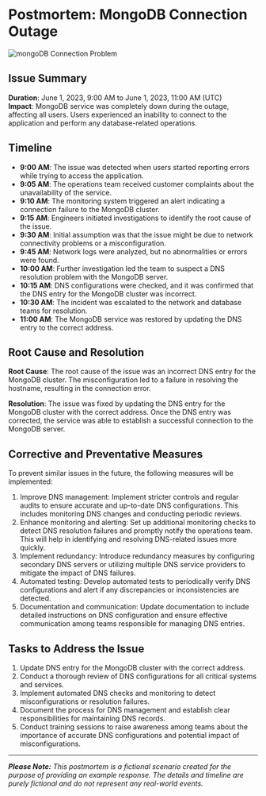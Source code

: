 # Postmortem: MongoDB Connection Outage

![mongoDB Connection Problem](https://res.cloudinary.com/practicaldev/image/fetch/s--tPUecEEj--/c_imagga_scale,f_auto,fl_progressive,h_900,q_auto,w_1600/https://dev-to-uploads.s3.amazonaws.com/uploads/articles/5lrq0xy4xx2yjonplpsr.jpg)

## Issue Summary
**Duration**: June 1, 2023, 9:00 AM to June 1, 2023, 11:00 AM (UTC)  
**Impact**: MongoDB service was completely down during the outage, affecting all users. Users experienced an inability to connect to the application and perform any database-related operations.

## Timeline
- **9:00 AM**: The issue was detected when users started reporting errors while trying to access the application.
- **9:05 AM**: The operations team received customer complaints about the unavailability of the service.
- **9:10 AM**: The monitoring system triggered an alert indicating a connection failure to the MongoDB cluster.
- **9:15 AM**: Engineers initiated investigations to identify the root cause of the issue.
- **9:30 AM**: Initial assumption was that the issue might be due to network connectivity problems or a misconfiguration.
- **9:45 AM**: Network logs were analyzed, but no abnormalities or errors were found.
- **10:00 AM**: Further investigation led the team to suspect a DNS resolution problem with the MongoDB server.
- **10:15 AM**: DNS configurations were checked, and it was confirmed that the DNS entry for the MongoDB cluster was incorrect.
- **10:30 AM**: The incident was escalated to the network and database teams for resolution.
- **11:00 AM**: The MongoDB service was restored by updating the DNS entry to the correct address.

## Root Cause and Resolution
**Root Cause**: The root cause of the issue was an incorrect DNS entry for the MongoDB cluster. The misconfiguration led to a failure in resolving the hostname, resulting in the connection error.

**Resolution**: The issue was fixed by updating the DNS entry for the MongoDB cluster with the correct address. Once the DNS entry was corrected, the service was able to establish a successful connection to the MongoDB server.

## Corrective and Preventative Measures
To prevent similar issues in the future, the following measures will be implemented:
1. Improve DNS management: Implement stricter controls and regular audits to ensure accurate and up-to-date DNS configurations. This includes monitoring DNS changes and conducting periodic reviews.
2. Enhance monitoring and alerting: Set up additional monitoring checks to detect DNS resolution failures and promptly notify the operations team. This will help in identifying and resolving DNS-related issues more quickly.
3. Implement redundancy: Introduce redundancy measures by configuring secondary DNS servers or utilizing multiple DNS service providers to mitigate the impact of DNS failures.
4. Automated testing: Develop automated tests to periodically verify DNS configurations and alert if any discrepancies or inconsistencies are detected.
5. Documentation and communication: Update documentation to include detailed instructions on DNS configuration and ensure effective communication among teams responsible for managing DNS entries.

## Tasks to Address the Issue
1. Update DNS entry for the MongoDB cluster with the correct address.
2. Conduct a thorough review of DNS configurations for all critical systems and services.
3. Implement automated DNS checks and monitoring to detect misconfigurations or resolution failures.
4. Document the process for DNS management and establish clear responsibilities for maintaining DNS records.
5. Conduct training sessions to raise awareness among teams about the importance of accurate DNS configurations and potential impact of misconfigurations.

---

***Please Note:** This postmortem is a fictional scenario created for the purpose of providing an example response. The details and timeline are purely fictional and do not represent any real-world events.*
